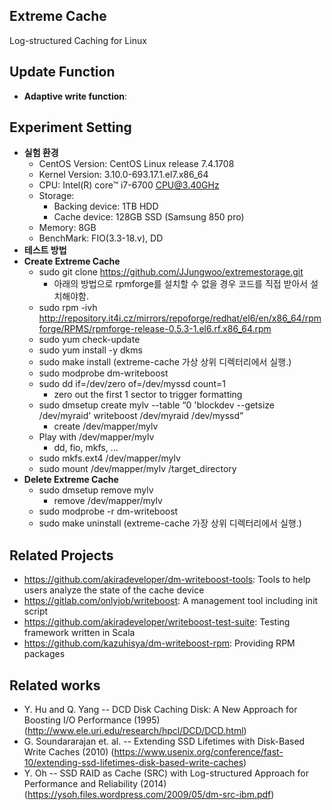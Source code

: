 ## Extreme Cache
Log-structured Caching for Linux

## Update Function
- **Adaptive write function**: 

## Experiment Setting
- **실험 환경**
	* CentOS Version: CentOS Linux release 7.4.1708
	* Kernel Version: 3.10.0-693.17.1.el7.x86_64
	* CPU: Intel(R) core™ i7-6700 CPU@3.40GHz
	* Storage:
		- Backing device: 1TB HDD
		- Cache device: 128GB SSD (Samsung 850 pro)
	* Memory: 8GB
	* BenchMark: FIO(3.3-18.v), DD
- **테스트 방법**
- **Create Extreme Cache**
	* sudo git clone https://github.com/JJungwoo/extremestorage.git
		* 아래의 방법으로 rpmforge를 설치할 수 없을 경우 코드를 직접 받아서 설치해야함.
	* sudo rpm -ivh http://repository.it4i.cz/mirrors/repoforge/redhat/el6/en/x86_64/rpmforge/RPMS/rpmforge-release-0.5.3-1.el6.rf.x86_64.rpm 
	* sudo yum check-update 
	* sudo yum install -y dkms
	* sudo make install (extreme-cache 가상 상위 디렉터리에서 실행.)
	* sudo modprobe dm-writeboost
	* sudo dd if=/dev/zero of=/dev/myssd count=1
		* zero out the first 1 sector to trigger formatting
	* sudo dmsetup create mylv --table “0 'blockdev --getsize /dev/myraid' writeboost /dev/myraid /dev/myssd”
		* create /dev/mapper/mylv
	* Play with /dev/mapper/mylv
		* dd, fio, mkfs, ...
	* sudo mkfs.ext4 /dev/mapper/mylv
	* sudo mount /dev/mapper/mylv /target_directory
- **Delete Extreme Cache**
	* sudo dmsetup remove mylv
		* remove /dev/mapper/mylv
	* sudo modprobe -r dm-writeboost
	* sudo make uninstall (extreme-cache 가장 상위 디렉터리에서 실행.)

## Related Projects
* https://github.com/akiradeveloper/dm-writeboost-tools: Tools to help users analyze the state of the cache device  
* https://gitlab.com/onlyjob/writeboost: A management tool including init script  
* https://github.com/akiradeveloper/writeboost-test-suite: Testing framework written in Scala
* https://github.com/kazuhisya/dm-writeboost-rpm: Providing RPM packages

## Related works
* Y. Hu and Q. Yang -- DCD Disk Caching Disk: A New Approach for Boosting I/O Performance (1995)
  (http://www.ele.uri.edu/research/hpcl/DCD/DCD.html)  
* G. Soundararajan et. al. -- Extending SSD Lifetimes with Disk-Based Write Caches (2010)
  (https://www.usenix.org/conference/fast-10/extending-ssd-lifetimes-disk-based-write-caches)  
* Y. Oh -- SSD RAID as Cache (SRC) with Log-structured Approach for Performance and Reliability (2014)
  (https://ysoh.files.wordpress.com/2009/05/dm-src-ibm.pdf)
